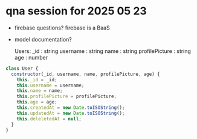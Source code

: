 # qna session for 2025 05 23

- firebase questions?
  firebase is a BaaS

- model documentation?

  Users:
  \_id : string
  username : string
  name : string
  profilePicture : string
  age : number

```js
class User {
  constructor(_id, username, name, profilePicture, age) {
    this._id = _id;
    this.username = username;
    this.name = name;
    this.profilePicture = profilePicture;
    this.age = age;
    this.createdAt = new Date.toISOString();
    this.updatedAt = new Date.toISOString();
    this.deleletedAt = null;
  }
}
```
